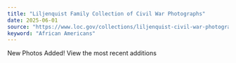 ```yaml
---
title: "Liljenquist Family Collection of Civil War Photographs"
date: 2025-06-01
source: "https://www.loc.gov/collections/liljenquist-civil-war-photographs/about-this-collection/"
keyword: "African Americans"
---
```


New Photos Added! View the most recent additions